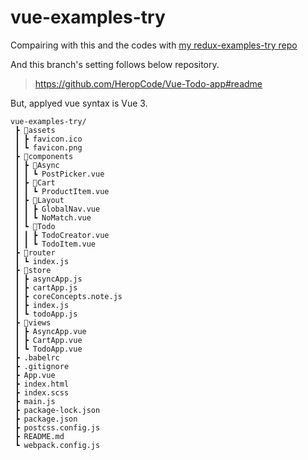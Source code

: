# vue-examples-try

Compairing with this and the codes with [my redux-examples-try repo](https://github.com/callmebyneon/redux-examples-try)

And this branch's setting follows below repository.

> https://github.com/HeropCode/Vue-Todo-app#readme

But, applyed vue syntax is Vue 3.

```
vue-examples-try/
 ┣ 📂assets
 ┃ ┣ favicon.ico
 ┃ ┗ favicon.png
 ┣ 📂components
 ┃ ┣ 📂Async
 ┃ ┃ ┗ PostPicker.vue
 ┃ ┣ 📂Cart
 ┃ ┃ ┗ ProductItem.vue
 ┃ ┣ 📂Layout
 ┃ ┃ ┣ GlobalNav.vue
 ┃ ┃ ┗ NoMatch.vue
 ┃ ┗ 📂Todo
 ┃ ┃ ┣ TodoCreator.vue
 ┃ ┃ ┗ TodoItem.vue
 ┣ 📂router
 ┃ ┗ index.js
 ┣ 📂store
 ┃ ┣ asyncApp.js
 ┃ ┣ cartApp.js
 ┃ ┣ coreConcepts.note.js
 ┃ ┣ index.js
 ┃ ┗ todoApp.js
 ┣ 📂views
 ┃ ┣ AsyncApp.vue
 ┃ ┣ CartApp.vue
 ┃ ┗ TodoApp.vue
 ┣ .babelrc
 ┣ .gitignore
 ┣ App.vue
 ┣ index.html
 ┣ index.scss
 ┣ main.js
 ┣ package-lock.json
 ┣ package.json
 ┣ postcss.config.js
 ┣ README.md
 ┗ webpack.config.js
```
